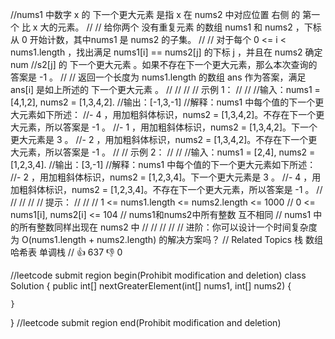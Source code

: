 //nums1 中数字 x 的 下一个更大元素 是指 x 在 nums2 中对应位置 右侧 的 第一个 比 x 大的元素。 
//
// 给你两个 没有重复元素 的数组 nums1 和 nums2 ，下标从 0 开始计数，其中nums1 是 nums2 的子集。 
//
// 对于每个 0 <= i < nums1.length ，找出满足 nums1[i] == nums2[j] 的下标 j ，并且在 nums2 确定 num
//s2[j] 的 下一个更大元素 。如果不存在下一个更大元素，那么本次查询的答案是 -1 。 
//
// 返回一个长度为 nums1.length 的数组 ans 作为答案，满足 ans[i] 是如上所述的 下一个更大元素 。 
//
// 
//
// 示例 1： 
//
// 
//输入：nums1 = [4,1,2], nums2 = [1,3,4,2].
//输出：[-1,3,-1]
//解释：nums1 中每个值的下一个更大元素如下所述：
//- 4 ，用加粗斜体标识，nums2 = [1,3,4,2]。不存在下一个更大元素，所以答案是 -1 。
//- 1 ，用加粗斜体标识，nums2 = [1,3,4,2]。下一个更大元素是 3 。
//- 2 ，用加粗斜体标识，nums2 = [1,3,4,2]。不存在下一个更大元素，所以答案是 -1 。 
//
// 示例 2： 
//
// 
//输入：nums1 = [2,4], nums2 = [1,2,3,4].
//输出：[3,-1]
//解释：nums1 中每个值的下一个更大元素如下所述：
//- 2 ，用加粗斜体标识，nums2 = [1,2,3,4]。下一个更大元素是 3 。
//- 4 ，用加粗斜体标识，nums2 = [1,2,3,4]。不存在下一个更大元素，所以答案是 -1 。
// 
//
// 
//
// 提示： 
//
// 
// 1 <= nums1.length <= nums2.length <= 1000 
// 0 <= nums1[i], nums2[i] <= 104 
// nums1和nums2中所有整数 互不相同 
// nums1 中的所有整数同样出现在 nums2 中 
// 
//
// 
//
// 进阶：你可以设计一个时间复杂度为 O(nums1.length + nums2.length) 的解决方案吗？ 
// Related Topics 栈 数组 哈希表 单调栈 
// 👍 637 👎 0


//leetcode submit region begin(Prohibit modification and deletion)
class Solution {
    public int[] nextGreaterElement(int[] nums1, int[] nums2) {

    }
}
//leetcode submit region end(Prohibit modification and deletion)
